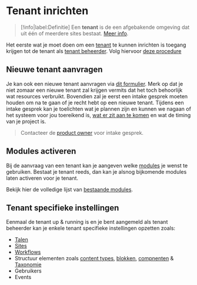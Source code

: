 # Tenant inrichten

> [!info|label:Definitie]
> Een **tenant** is de een afgebakende omgeving dat uit één of meerdere sites bestaat. [Meer info](/common/content/concept-tenant).


Het eerste wat je moet doen om een [tenant](/common/content/concept-tenant) te kunnen inrichten is toegang krijgen tot de tenant als [tenant beheerder](/redactie/content/toegang-tenant-beheerder). Volg hiervoor [deze procedure](/redactie/content/toegang-aanvragen)


## Nieuwe tenant aanvragen

Je kan ook een nieuwe tenant aanvragen via [dit formulier](https://formulieren.antwerpen.be/v1/generiek-eloket/aanvraag-nieuwe-tenant-gpubp). Merk op dat je niet zomaar een nieuwe tenant zal krijgen vermits dat het toch behoorlijk wat resources verbruikt. Bovendien zal je eerst een intake gesprek moeten houden om na te gaan of je recht hebt op een nieuwe tenant. Tijdens een intake gesprek kan je toelichten wat je plannen zijn en kunnen we nagaan of het systeem voor jou toereikend is, [wat er zit aan te komen](/RELEASE) en wat de timing van je project is.

> Contacteer de [product owner](/CONTRIBUTING?id=maintainers) voor intake gesprek.

## Modules activeren

Bij de aanvraag van een tenant kan je aangeven welke [modules](/modules/README) je wenst te gebruiken. Bestaat je tenant reeds, dan kan je alsnog bijkomende modules laten activeren voor je tenant.

Bekijk hier de volledige lijst van [bestaande modules](/modules/content/wcm-modules).

## Tenant specifieke instellingen 

Eenmaal de tenant up & running is en je bent aangemeld als tenant beheerder kan je enkele tenant specifieke instellingen opzetten zoals: 

* [Talen](/redactie/content/inrichten-meertaligheid)
* [Sites](/redactie/content/inrichten-sites)
* [Workflows](/redactie/content/inrichten-workflows)
* Structuur elementen zoals [content types](/redactie/content/inrichten-content-types), [blokken](/redactie/content/inrichten-content-types), [compnenten](/redactie/content/inrichten-cc) & [Taxonomie](/redactie/content/inrichten-taxonomie)
* Gebruikers
* Events